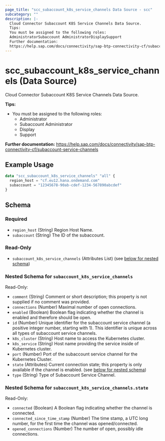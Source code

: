 ```yaml
---
page_title: "scc_subaccount_k8s_service_channels Data Source - scc"
subcategory: ""
description: |-
  Cloud Connector Subaccount K8S Service Channels Data Source.
  Tips:
  You must be assigned to the following roles:
  AdministratorSubaccount AdministratorDisplaySupport
  Further documentation:
  https://help.sap.com/docs/connectivity/sap-btp-connectivity-cf/subaccount-service-channels
---
```


# scc_subaccount_k8s_service_channels (Data Source)

Cloud Connector Subaccount K8S Service Channels Data Source.
				
__Tips:__
* You must be assigned to the following roles:
	* Administrator
	* Subaccount Administrator
	* Display
	* Support

__Further documentation:__
<https://help.sap.com/docs/connectivity/sap-btp-connectivity-cf/subaccount-service-channels>

## Example Usage

```terraform
data "scc_subaccount_k8s_service_channels" "all" {
  region_host = "cf.eu12.hana.ondemand.com"
  subaccount = "12345678-90ab-cdef-1234-567890abcdef"
}
```

<!-- schema generated by tfplugindocs -->
## Schema

### Required

- `region_host` (String) Region Host Name.
- `subaccount` (String) The ID of the subaccount.

### Read-Only

- `subaccount_k8s_service_channels` (Attributes List) (see [below for nested schema](#nestedatt--subaccount_k8s_service_channels))

<a id="nestedatt--subaccount_k8s_service_channels"></a>
### Nested Schema for `subaccount_k8s_service_channels`

Read-Only:

- `comment` (String) Comment or short description; this property is not supplied if no comment was provided.
- `connections` (Number) Maximal number of open connections.
- `enabled` (Boolean) Boolean flag indicating whether the channel is enabled and therefore should be open.
- `id` (Number) Unique identifier for the subaccount service channel (a positive integer number, starting with 1). This identifier is unique across all types of subaccount service channels.
- `k8s_cluster` (String) Host name to access the Kubernetes cluster.
- `k8s_service` (String) Host name providing the service inside of Kubernetes cluster.
- `port` (Number) Port of the subaccount service channel for the Kubernetes Cluster.
- `state` (Attributes) Current connection state; this property is only available if the channel is enabled. (see [below for nested schema](#nestedatt--subaccount_k8s_service_channels--state))
- `type` (String) Type of Subaccount Service Channel.

<a id="nestedatt--subaccount_k8s_service_channels--state"></a>
### Nested Schema for `subaccount_k8s_service_channels.state`

Read-Only:

- `connected` (Boolean) A Boolean flag indicating whether the channel is connected.
- `connected_since_time_stamp` (Number) The time stamp, a UTC long number, for the first time the channel was opened/connected.
- `opened_connections` (Number) The number of open, possibly idle connections.

